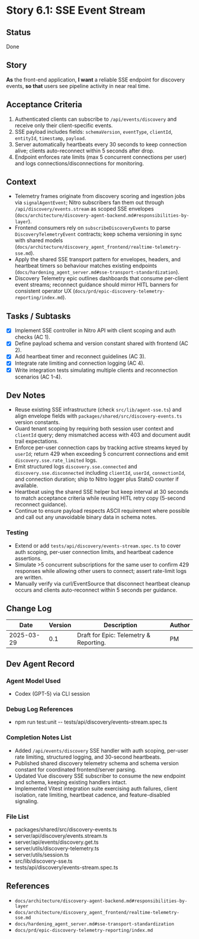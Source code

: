 # Story 6.1: SSE Event Stream

## Status
Done

## Story
**As** the front-end application,
**I want** a reliable SSE endpoint for discovery events,
**so that** users see pipeline activity in near real time.

## Acceptance Criteria
1. Authenticated clients can subscribe to `/api/events/discovery` and receive only their client-specific events.
2. SSE payload includes fields: `schemaVersion`, `eventType`, `clientId`, `entityId`, `timestamp`, `payload`.
3. Server automatically heartbeats every 30 seconds to keep connection alive; clients auto-reconnect within 5 seconds after drop.
4. Endpoint enforces rate limits (max 5 concurrent connections per user) and logs connections/disconnections for monitoring.

## Context
- Telemetry frames originate from discovery scoring and ingestion jobs via `signalAgentEvent`; Nitro subscribers fan them out through `/api/discovery/events.stream` as scoped SSE envelopes (`docs/architecture/discovery-agent-backend.md#responsibilities-by-layer`).
- Frontend consumers rely on `subscribeDiscoveryEvents` to parse `DiscoveryTelemetryEvent` contracts; keep schema versioning in sync with shared models (`docs/architecture/discovery_agent_frontend/realtime-telemetry-sse.md`).
- Apply the shared SSE transport pattern for envelopes, headers, and heartbeat timers so behaviour matches existing endpoints (`docs/hardening_agent_server.md#sse-transport-standardization`).
- Discovery Telemetry epic outlines dashboards that consume per-client event streams; reconnect guidance should mirror HITL banners for consistent operator UX (`docs/prd/epic-discovery-telemetry-reporting/index.md`).

## Tasks / Subtasks
- [x] Implement SSE controller in Nitro API with client scoping and auth checks (AC 1).
- [x] Define payload schema and version constant shared with frontend (AC 2).
- [x] Add heartbeat timer and reconnect guidelines (AC 3).
- [x] Integrate rate limiting and connection logging (AC 4).
- [x] Write integration tests simulating multiple clients and reconnection scenarios (AC 1-4).

## Dev Notes
- Reuse existing SSE infrastructure (check `src/lib/agent-sse.ts`) and align envelope fields with `packages/shared/src/discovery-events.ts` version constants.
- Guard tenant scoping by requiring both session user context and `clientId` query; deny mismatched access with 403 and document audit trail expectations.
- Enforce per-user connection caps by tracking active streams keyed by `userId`; return 429 when exceeding 5 concurrent connections and emit `discovery.sse.rate_limited` logs.
- Emit structured logs `discovery.sse.connected` and `discovery.sse.disconnected` including `clientId`, `userId`, `connectionId`, and connection duration; ship to Nitro logger plus StatsD counter if available.
- Heartbeat using the shared SSE helper but keep interval at 30 seconds to match acceptance criteria while reusing HITL retry copy (5-second reconnect guidance).
- Continue to ensure payload respects ASCII requirement where possible and call out any unavoidable binary data in schema notes.

### Testing
- Extend or add `tests/api/discovery/events-stream.spec.ts` to cover auth scoping, per-user connection limits, and heartbeat cadence assertions.
- Simulate >5 concurrent subscriptions for the same user to confirm 429 responses while allowing other users to connect; assert rate-limit logs are written.
- Manually verify via curl/EventSource that disconnect heartbeat cleanup occurs and clients auto-reconnect within 5 seconds per guidance.

## Change Log
| Date | Version | Description | Author |
|------|---------|-------------|--------|
| 2025-03-29 | 0.1 | Draft for Epic: Telemetry & Reporting. | PM |

## Dev Agent Record

### Agent Model Used
- Codex (GPT-5) via CLI session

### Debug Log References
- npm run test:unit -- tests/api/discovery/events-stream.spec.ts

### Completion Notes List
- Added `/api/events/discovery` SSE handler with auth scoping, per-user rate limiting, structured logging, and 30-second heartbeats.
- Published shared discovery telemetry schema and schema version constant for coordinated frontend/server parsing.
- Updated Vue discovery SSE subscriber to consume the new endpoint and schema, keeping existing handlers intact.
- Implemented Vitest integration suite exercising auth failures, client isolation, rate limiting, heartbeat cadence, and feature-disabled signaling.

### File List
- packages/shared/src/discovery-events.ts
- server/api/discovery/events.stream.ts
- server/api/events/discovery.get.ts
- server/utils/discovery-telemetry.ts
- server/utils/session.ts
- src/lib/discovery-sse.ts
- tests/api/discovery/events-stream.spec.ts

## References
- `docs/architecture/discovery-agent-backend.md#responsibilities-by-layer`
- `docs/architecture/discovery_agent_frontend/realtime-telemetry-sse.md`
- `docs/hardening_agent_server.md#sse-transport-standardization`
- `docs/prd/epic-discovery-telemetry-reporting/index.md`
